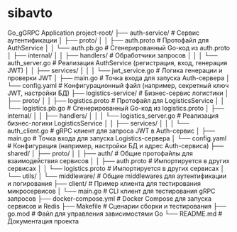 # sibavto
Go_gGRPC Application 
project-root/
├── auth-service/                   # Сервис аутентификации
│   ├── proto/
│   │   ├── auth.proto               # Протофайл для AuthService
│   │   └── auth.pb.go               # Сгенерированный Go-код из auth.proto
│   ├── internal/
│   │   ├── handlers/                # Обработчики запросов
│   │   │   └── auth_server.go       # Реализация AuthService (регистрация, вход, генерация JWT)
│   │   ├── services/
│   │   │   └── jwt_service.go       # Логика генерации и проверки JWT
│   ├── main.go                      # Точка входа для запуска Auth-сервера
│   └── config.yaml                  # Конфигурационный файл (например, секретный ключ JWT, настройки БД)
├── logistics-service/               # Бизнес-сервис логистики
│   ├── proto/
│   │   ├── logistics.proto          # Протофайл для LogisticsService
│   │   └── logistics.pb.go          # Сгенерированный Go-код из logistics.proto
│   ├── internal/
│   │   ├── handlers/
│   │   │   └── logistics_server.go  # Реализация бизнес-логики LogisticsService
│   │   ├── services/
│   │   │   └── auth_client.go       # gRPC клиент для запроса JWT в Auth-сервис
│   ├── main.go                      # Точка входа для запуска Logistics-сервера
│   └── config.yaml                  # Конфигурация (например, настройки БД и адрес Auth-сервиса)
├── shared/
│   ├── proto/
│   │   ├── auth/                    # Общие протофайлы для взаимодействия сервисов
│   │   ├── auth.proto               # Импортируется в других сервисах
│   │   └── logistics.proto          # Импортируется в других сервисах
│   └── utils/
│       └── middleware/              # Общие middlewares для аутентификации и логирования
├── client/                          # Пример клиента для тестирования микросервисов
│   └── main.go                      # CLI клиент для тестирования gRPC запросов
├── docker-compose.yml               # Docker Compose для запуска сервисов и Redis
├── Makefile                         # Сценарии сборки и тестирования
├── go.mod                           # Файл для управления зависимостями Go
└── README.md                        # Документация проекта
